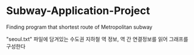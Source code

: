 # Subway-Application-Project
Finding program that shortest route of Metropolitan subway

"seoul.txt" 파일에 담겨있는 수도권 지하철 역 정보, 역 간 연결정보를 읽어 그래프를 구성한다
